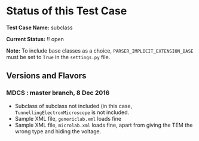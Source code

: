 # Status of this Test Case

**Test Case Name:**  subclass

**Current Status:**  :bangbang: open

**Note:** To include base classes as a choice,
  `PARSER_IMPLICIT_EXTENSION_BASE` must be set to `True` in the
  `settings.py` file.  

## Versions and Flavors

### MDCS : master branch, 8 Dec 2016

*  Subclass of subclass not included (in this case,
   `TunnellingElectronMicroscope` is not included.
*  Sample XML file, `genericlab.xml` loads fine
*  Sample XML file, `microlab.xml` loads fine, apart from giving the
   TEM the wrong type and hiding the voltage.
